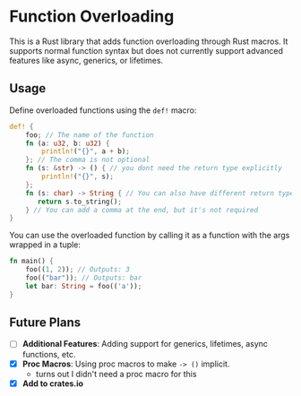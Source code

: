 # Function Overloading

This is a Rust library that adds function overloading through Rust macros. It supports normal function syntax but does not currently support advanced features like async, generics, or lifetimes.

## Usage

Define overloaded functions using the `def!` macro:

```rust
def! {
    foo; // The name of the function
    fn (a: u32, b: u32) {
        println!("{}", a + b);
    }; // The comma is not optional
    fn (s: &str) -> () { // you dont need the return type explicitly
        println!("{}", s);
    };
    fn (s: char) -> String { // You can also have different return types
       return s.to_string();
    } // You can add a comma at the end, but it's not required
}
```

You can use the overloaded function by calling it as a function with the args wrapped in a tuple:

```rust
fn main() {
    foo((1, 2)); // Outputs: 3
    foo(("bar")); // Outputs: bar
    let bar: String = foo(('a'));
}
```

## Future Plans

- [ ] **Additional Features**: Adding support for generics, lifetimes, async functions, etc.
- [x] **Proc Macros**: Using proc macros to make `-> ()` implicit.
    - turns out I didn't need a proc macro for this
- [x] **Add to crates.io**
